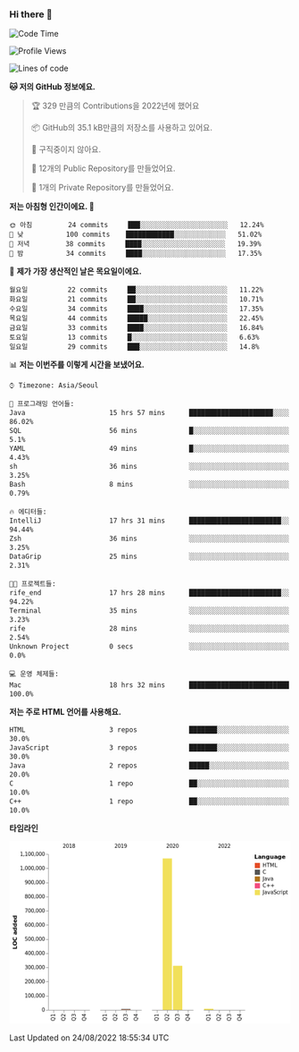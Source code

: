 ### Hi there 👋

<!--
**otm0937/otm0937** is a ✨ _special_ ✨ repository because its `README.md` (this file) appears on your GitHub profile.

Here are some ideas to get you started:

- 🔭 I’m currently working on ...
- 🌱 I’m currently learning ...
- 👯 I’m looking to collaborate on ...
- 🤔 I’m looking for help with ...
- 💬 Ask me about ...
- 📫 How to reach me: ...
- 😄 Pronouns: ...
- ⚡ Fun fact: ...
-->

  <!--START_SECTION:waka-->
![Code Time](http://img.shields.io/badge/Code%20Time-353%20hrs%203%20mins-blue)

![Profile Views](http://img.shields.io/badge/Profile%20Views-0-blue)

![Lines of code](https://img.shields.io/badge/%EC%A0%80%EB%8A%94%20%EC%97%AC%ED%83%9C%EA%B9%8C%EC%A7%80%20-1%20Million%20%EC%A4%84%EC%9D%98%20%EC%BD%94%EB%93%9C%EB%A5%BC%20%EC%9E%91%EC%84%B1%ED%96%88%EC%96%B4%EC%9A%94.-blue)

**🐱 저의 GitHub 정보에요.** 

> 🏆 329 만큼의 Contributions을 2022년에 했어요
 > 
> 📦 GitHub의 35.1 kB만큼의 저장소를 사용하고 있어요. 
 > 
> 🚫 구직중이지 않아요.
 > 
> 📜 12개의 Public Repository를 만들었어요. 
 > 
> 🔑 1개의 Private Repository를 만들었어요. 
 > 
**저는 아침형 인간이에요. 🐤** 

```text
🌞 아침         24 commits     ███░░░░░░░░░░░░░░░░░░░░░░   12.24% 
🌆 낮　         100 commits    ████████████░░░░░░░░░░░░░   51.02% 
🌃 저녁         38 commits     ████░░░░░░░░░░░░░░░░░░░░░   19.39% 
🌙 밤　         34 commits     ████░░░░░░░░░░░░░░░░░░░░░   17.35%

```
📅 **제가 가장 생산적인 날은 목요일이에요.** 

```text
월요일          22 commits     ██░░░░░░░░░░░░░░░░░░░░░░░   11.22% 
화요일          21 commits     ██░░░░░░░░░░░░░░░░░░░░░░░   10.71% 
수요일          34 commits     ████░░░░░░░░░░░░░░░░░░░░░   17.35% 
목요일          44 commits     █████░░░░░░░░░░░░░░░░░░░░   22.45% 
금요일          33 commits     ████░░░░░░░░░░░░░░░░░░░░░   16.84% 
토요일          13 commits     █░░░░░░░░░░░░░░░░░░░░░░░░   6.63% 
일요일          29 commits     ███░░░░░░░░░░░░░░░░░░░░░░   14.8%

```


📊 **저는 이번주를 이렇게 시간을 보냈어요.** 

```text
⌚︎ Timezone: Asia/Seoul

💬 프로그래밍 언어들: 
Java                     15 hrs 57 mins      █████████████████████░░░░   86.02% 
SQL                      56 mins             █░░░░░░░░░░░░░░░░░░░░░░░░   5.1% 
YAML                     49 mins             █░░░░░░░░░░░░░░░░░░░░░░░░   4.43% 
sh                       36 mins             ░░░░░░░░░░░░░░░░░░░░░░░░░   3.25% 
Bash                     8 mins              ░░░░░░░░░░░░░░░░░░░░░░░░░   0.79%

🔥 에디터들: 
IntelliJ                 17 hrs 31 mins      ███████████████████████░░   94.44% 
Zsh                      36 mins             ░░░░░░░░░░░░░░░░░░░░░░░░░   3.25% 
DataGrip                 25 mins             ░░░░░░░░░░░░░░░░░░░░░░░░░   2.31%

🐱‍💻 프로젝트들: 
rife_end                 17 hrs 28 mins      ███████████████████████░░   94.22% 
Terminal                 35 mins             ░░░░░░░░░░░░░░░░░░░░░░░░░   3.23% 
rife                     28 mins             ░░░░░░░░░░░░░░░░░░░░░░░░░   2.54% 
Unknown Project          0 secs              ░░░░░░░░░░░░░░░░░░░░░░░░░   0.0%

💻 운영 체제들: 
Mac                      18 hrs 32 mins      █████████████████████████   100.0%

```

**저는 주로 HTML 언어를 사용해요.** 

```text
HTML                     3 repos             ███████░░░░░░░░░░░░░░░░░░   30.0% 
JavaScript               3 repos             ███████░░░░░░░░░░░░░░░░░░   30.0% 
Java                     2 repos             █████░░░░░░░░░░░░░░░░░░░░   20.0% 
C                        1 repo              ██░░░░░░░░░░░░░░░░░░░░░░░   10.0% 
C++                      1 repo              ██░░░░░░░░░░░░░░░░░░░░░░░   10.0%

```


**타임라인**

![Chart not found](https://raw.githubusercontent.com/otm0937/otm0937/main/charts/bar_graph.png) 


 Last Updated on 24/08/2022 18:55:34 UTC
<!--END_SECTION:waka-->

